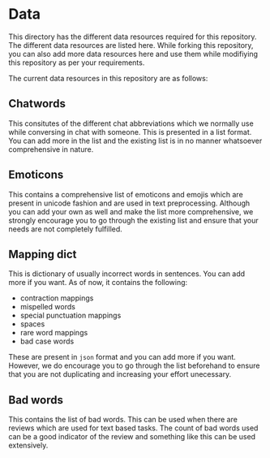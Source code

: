 # Data

This directory has the different data resources required for this repository.
The different data resources are listed here. While forking this repository, you can also
add more data resources here and use them while modifiying this repository as per
your requirements.

The current data resources in this repository are as follows:

## Chatwords
This consitutes of the different chat abbreviations which we normally use 
while conversing in chat with someone. This is presented in a list format.
You can add more in the list and the existing list is in no manner whatsoever 
comprehensive in nature.

## Emoticons
This contains a comprehensive list of emoticons and emojis which are present
in unicode fashion and are used in text preprocessing. Although you can add your own
as well and make the list more comprehensive, we strongly encourage you to go through
the existing list and ensure that your needs are not completely fulfilled.

## Mapping dict
This is dictionary of usually incorrect words in sentences. You can add more if you
want. As of now, it contains the following:
* contraction mappings
* mispelled words
* special punctuation mappings
* spaces
* rare word mappings
* bad case words

These are present in ```json``` format and you can add more if you want. However,
we do encourage you to go through the list beforehand to ensure that you are not duplicating
and increasing your effort unecessary.

## Bad words
This contains the list of bad words. This can be used when there are reviews which
are used for text based tasks. The count of bad words used can be a good indicator
of the review and something like this can be used extensively.